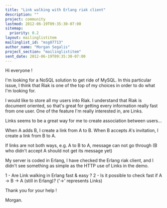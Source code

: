 ```yaml
---
title: "Link walking with Erlang riak client"
description: ""
project: community
lastmod: 2012-06-19T09:35:30-07:00
sitemap:
  priority: 0.2
layout: mailinglistitem
mailinglist_id: "msg07713"
author_name: "Morgan Segalis"
project_section: "mailinglistitem"
sent_date: 2012-06-19T09:35:30-07:00
---
```



Hi everyone !

I'm looking for a NoSQL solution to get ride of MySQL.
In this particular issue, I think that Riak is one of the top of my choices in 
order to do what I'm looking for.

I would like to store all my users into Riak.
I understand that Riak is document oriented, so that's great for getting every 
information really fast from one user.
One of the feature I'm really interested in, are Links.

Links seems to be a great way for me to create association between users… 

When A adds B, I create a link from A to B.
When B accepts A's invitation, I create a link from B to A.

If links are not both ways, e.g. A to B to A, message can not go through (B who 
didn't accept A should not get its message yet)

My server is coded in Erlang, I have checked the Erlang riak client, and I 
didn't see something as simple as the HTTP use of Links in the demo.

1 - Are Link walking in Erlang fast & easy ?
2 - Is it possible to check fast if A -&gt; B -&gt; A (still in Erlang)? ('-&gt;' 
represents Links)

Thank you for your help !

Morgan.
